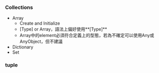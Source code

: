 ### Collections
- Array
	- Create and Initialize
	- [Type] or Array<Type>，語法上偏好使用**[Type]**
	- Array中的element必須符合定義上的型態，若為不確定可以使用Any或AnyObject，但不建議
- Dictionary
- Set


### tuple